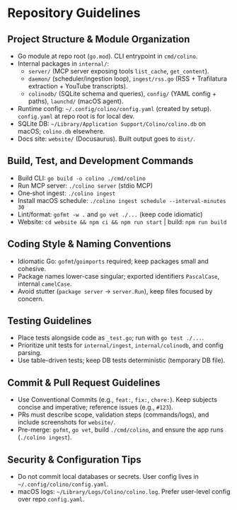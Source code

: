 # Repository Guidelines

## Project Structure & Module Organization
- Go module at repo root (`go.mod`). CLI entrypoint in `cmd/colino`.
- Internal packages in `internal/`:
  - `server/` (MCP server exposing tools `list_cache`, `get_content`).
  - `daemon/` (scheduler/ingestion loop), `ingest/rss.go` (RSS + Trafilatura extraction + YouTube transcripts).
  - `colinodb/` (SQLite schema and queries), `config/` (YAML config + paths), `launchd/` (macOS agent).
- Runtime config: `~/.config/colino/config.yaml` (created by setup). `config.yaml` at repo root is for local dev.
- SQLite DB: `~/Library/Application Support/Colino/colino.db` on macOS; `colino.db` elsewhere.
- Docs site: `website/` (Docusaurus). Built output goes to `dist/`.

## Build, Test, and Development Commands
- Build CLI: `go build -o colino ./cmd/colino`
- Run MCP server: `./colino server` (stdio MCP)
- One‑shot ingest: `./colino ingest`
- Install macOS schedule: `./colino ingest schedule --interval-minutes 30`
- Lint/format: `gofmt -w .` and `go vet ./...` (keep code idiomatic)
- Website: `cd website && npm ci && npm run start` | build: `npm run build`

## Coding Style & Naming Conventions
- Idiomatic Go: `gofmt`/`goimports` required; keep packages small and cohesive.
- Package names lower-case singular; exported identifiers `PascalCase`, internal `camelCase`.
- Avoid stutter (`package server` → `server.Run`), keep files focused by concern.

## Testing Guidelines
- Place tests alongside code as `_test.go`; run with `go test ./...`.
- Prioritize unit tests for `internal/ingest`, `internal/colinodb`, and config parsing.
- Use table-driven tests; keep DB tests deterministic (temporary DB file).

## Commit & Pull Request Guidelines
- Use Conventional Commits (e.g., `feat:`, `fix:`, `chore:`). Keep subjects concise and imperative; reference issues (e.g., `#123`).
- PRs must describe scope, validation steps (commands/logs), and include screenshots for `website/`.
- Pre-merge: `gofmt`, `go vet`, build `./cmd/colino`, and ensure the app runs (`./colino ingest`).

## Security & Configuration Tips
- Do not commit local databases or secrets. User config lives in `~/.config/colino/config.yaml`.
- macOS logs: `~/Library/Logs/Colino/colino.log`. Prefer user-level config over repo `config.yaml`.
